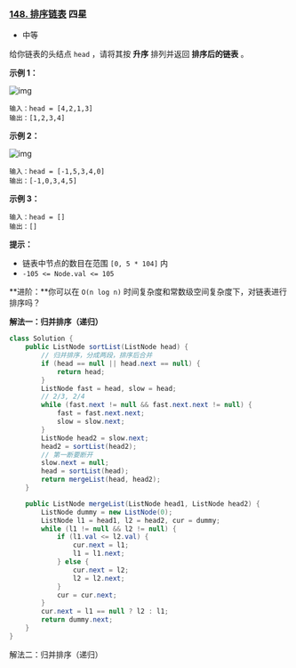 ### [148. 排序链表](https://leetcode.cn/problems/sort-list/) 四星

- 中等

给你链表的头结点 `head` ，请将其按 **升序** 排列并返回 **排序后的链表** 。



 

**示例 1：**

![img](https://assets.leetcode.com/uploads/2020/09/14/sort_list_1.jpg)

```
输入：head = [4,2,1,3]
输出：[1,2,3,4]
```

**示例 2：**

![img](https://assets.leetcode.com/uploads/2020/09/14/sort_list_2.jpg)

```
输入：head = [-1,5,3,4,0]
输出：[-1,0,3,4,5]
```

**示例 3：**

```
输入：head = []
输出：[]
```

 

**提示：**

- 链表中节点的数目在范围 `[0, 5 * 104]` 内
- `-105 <= Node.val <= 105`

 

**进阶：**你可以在 `O(n log n)` 时间复杂度和常数级空间复杂度下，对链表进行排序吗？



**解法一：归并排序（递归）**

```java
class Solution {
    public ListNode sortList(ListNode head) {
        // 归并排序，分成两段，排序后合并
        if (head == null || head.next == null) {
            return head;
        }
        ListNode fast = head, slow = head;
        // 2/3, 2/4
        while (fast.next != null && fast.next.next != null) {
            fast = fast.next.next;
            slow = slow.next;
        }
        ListNode head2 = slow.next;
        head2 = sortList(head2);
        // 第一断要断开
        slow.next = null;
        head = sortList(head);
        return mergeList(head, head2);
    }

    public ListNode mergeList(ListNode head1, ListNode head2) {
        ListNode dummy = new ListNode(0);
        ListNode l1 = head1, l2 = head2, cur = dummy;
        while (l1 != null && l2 != null) {
            if (l1.val <= l2.val) {
                cur.next = l1;
                l1 = l1.next;
            } else {
                cur.next = l2;
                l2 = l2.next;
            }
            cur = cur.next;
        }
        cur.next = l1 == null ? l2 : l1;
        return dummy.next;
    }
}
```



解法二：归并排序（递归）
